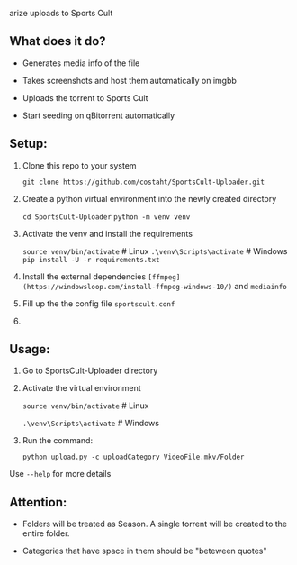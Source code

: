 arize uploads to Sports Cult

## **What does it do?**

* Generates media info of the file

* Takes screenshots and host them automatically on imgbb

* Uploads the torrent to Sports Cult

* Start seeding on qBitorrent automatically

## Setup:

1. Clone this repo to your system
   
   `git clone https://github.com/costaht/SportsCult-Uploader.git`

2. Create a python virtual environment into the newly created directory
   
   `cd SportsCult-Uploader`
   `python -m venv venv`

3. Activate the venv and install the requirements
   
   `source venv/bin/activate` # Linux
   `.\venv\Scripts\activate` # Windows
   `pip install -U -r requirements.txt`

4. Install the external dependencies `[ffmpeg](https://windowsloop.com/install-ffmpeg-windows-10/)` and `mediainfo`

5. Fill up the the config file `sportscult.conf`

6. 

## Usage:

1. Go to SportsCult-Uploader directory

2. Activate the virtual environment
   
   `source venv/bin/activate` # Linux
   
   `.\venv\Scripts\activate` # Windows

3. Run the command:
   
   `python upload.py -c uploadCategory VideoFile.mkv/Folder`

Use `--help` for more details

## Attention:

* Folders will be treated as Season. A single torrent will be created to the entire folder.

* Categories that have space in them should be "beteween quotes"
